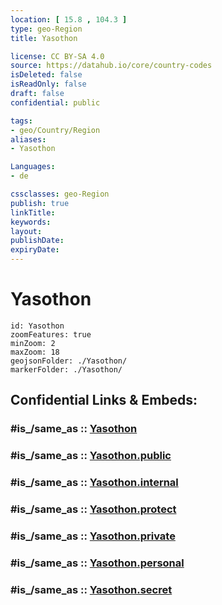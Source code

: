 ```yaml
---
location: [ 15.8 , 104.3 ] 
type: geo-Region
title: Yasothon

license: CC BY-SA 4.0
source: https://datahub.io/core/country-codes
isDeleted: false
isReadOnly: false
draft: false
confidential: public

tags:
- geo/Country/Region
aliases:
- Yasothon

Languages:
- de

cssclasses: geo-Region
publish: true
linkTitle: 
keywords: 
layout: 
publishDate: 
expiryDate: 
---
```


# Yasothon

```leaflet
id: Yasothon
zoomFeatures: true 
minZoom: 2 
maxZoom: 18
geojsonFolder: ./Yasothon/
markerFolder: ./Yasothon/
```


## Confidential Links & Embeds: 

### #is_/same_as :: [Yasothon](/_Standards/Earth/Continent/Asia/Asia~South~East/Thailand/Provinces~Thailand/Yasothon.md) 

### #is_/same_as :: [Yasothon.public](/_public/Earth/Continent/Asia/Asia~South~East/Thailand/Provinces~Thailand/Yasothon.public.md) 

### #is_/same_as :: [Yasothon.internal](/_internal/Earth/Continent/Asia/Asia~South~East/Thailand/Provinces~Thailand/Yasothon.internal.md) 

### #is_/same_as :: [Yasothon.protect](/_protect/Earth/Continent/Asia/Asia~South~East/Thailand/Provinces~Thailand/Yasothon.protect.md) 

### #is_/same_as :: [Yasothon.private](/_private/Earth/Continent/Asia/Asia~South~East/Thailand/Provinces~Thailand/Yasothon.private.md) 

### #is_/same_as :: [Yasothon.personal](/_personal/Earth/Continent/Asia/Asia~South~East/Thailand/Provinces~Thailand/Yasothon.personal.md) 

### #is_/same_as :: [Yasothon.secret](/_secret/Earth/Continent/Asia/Asia~South~East/Thailand/Provinces~Thailand/Yasothon.secret.md)

